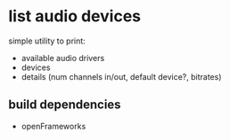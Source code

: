# list audio devices  

simple utility to print:  
- available audio drivers
- devices
- details (num channels in/out, default device?, bitrates)

## build dependencies

- openFrameworks
